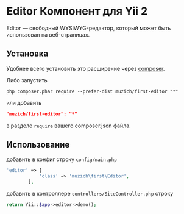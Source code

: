 Editor Компонент для Yii 2
===========================

Editor — свободный WYSIWYG-редактор, который может быть использован на веб-страницах.


## Установка

Удобнее всего установить это расширение через [composer](http://getcomposer.org/download/).

Либо запустить

```
php composer.phar require --prefer-dist muzich/first-editor "*"
```

или добавить

```json
"muzich/first-editor": "*"
```

в разделе `require` вашего composer.json файла.

## Использование

добавить в конфиг строку `config/main.php`

```php
'editor' => [
            'class' => 'muzich\first\Editor',
        ],
```

добавить в контроллере `controllers/SiteController.php` строку

```php
return Yii::$app->editor->demo();
```